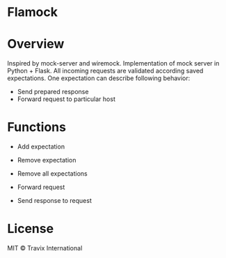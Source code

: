 Flamock
==========

# Overview
Inspired by mock-server and wiremock. Implementation of mock server in Python + Flask.
All incoming requests are validated according saved expectations.
One expectation can describe following behavior:
* Send prepared response
* Forward request to particular host

# Functions
* Add expectation
* Remove expectation
* Remove all expectations

* Forward request
* Send response to request

# License
MIT © Travix International
